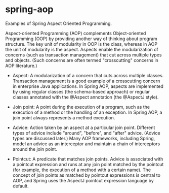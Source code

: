 # spring-aop

Examples of Spring Aspect Oriented Programming.

Aspect-oriented Programming (AOP) complements Object-oriented Programming (OOP) by providing another way of thinking
about program structure. The key unit of modularity in OOP is the class, whereas in AOP the unit of modularity is the
aspect. Aspects enable the modularization of concerns (such as transaction management) that cut across multiple types
and objects. (Such concerns are often termed "crosscutting" concerns in AOP literature.)

- Aspect: A modularization of a concern that cuts across multiple classes. Transaction management is a good example of a
  crosscutting concern in enterprise Java applications. In Spring AOP, aspects are implemented by using regular
  classes (the schema-based approach) or regular classes annotated with the @Aspect annotation (the @AspectJ style).

- Join point: A point during the execution of a program, such as the execution of a method or the handling of an
  exception. In Spring AOP, a join point always represents a method execution.

- Advice: Action taken by an aspect at a particular join point. Different types of advice include "around", "before",
  and "after" advice. (Advice types are discussed later.) Many AOP frameworks, including Spring, model an advice as an
  interceptor and maintain a chain of interceptors around the join point.

- Pointcut: A predicate that matches join points. Advice is associated with a pointcut expression and runs at any join
  point matched by the pointcut (for example, the execution of a method with a certain name). The concept of join points
  as matched by pointcut expressions is central to AOP, and Spring uses the AspectJ pointcut expression language by
  default.

